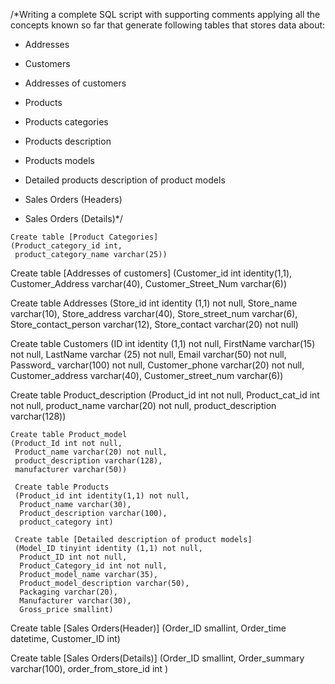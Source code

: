 
/*Writing a complete SQL script with supporting comments applying all the concepts known so far that generate following tables that stores data about:

   - Addresses

   - Customers

   - Addresses of customers

   - Products

   - Products categories

   - Products description

   - Products models

   - Detailed products description of product models

   - Sales Orders (Headers)

   - Sales Orders (Details)*/

```
Create table [Product Categories]
(Product_category_id int,
 product_category_name varchar(25))
```

Create table [Addresses of customers]
(Customer_id int identity(1,1),
 Customer_Address varchar(40),
 Customer_Street_Num varchar(6))

 Create table Addresses
 (Store_id int identity (1,1) not null,
  Store_name varchar(10),
  Store_address varchar(40),
  Store_street_num varchar(6),
  Store_contact_person varchar(12),
  Store_contact varchar(20) not null)

  Create table Customers
  (ID int identity (1,1) not null,
   FirstName varchar(15) not null,
   LastName varchar (25) not null,
   Email varchar(50) not null,
   Password_ varchar(100) not null,
   Customer_phone varchar(20) not null,
   Customer_address varchar(40),
   Customer_street_num varchar(6))

   Create table Product_description
   (Product_id int not null,
    Product_cat_id int not null,
	product_name varchar(20) not null,
	product_description varchar(128))

	Create table Product_model
	(Product_Id int not null,
	 Product_name varchar(20) not null,
	 product_description varchar(128),
	 manufacturer varchar(50))

	 Create table Products
	 (Product_id int identity(1,1) not null,
	  Product_name varchar(30),
	  Product_description varchar(100),
	  product_category int)

	 Create table [Detailed description of product models]
	 (Model_ID tinyint identity (1,1) not null,
	  Product_ID int not null,
	  Product_Category_id int not null,
	  Product_model_name varchar(35),
	  Product_model_description varchar(50),
	  Packaging varchar(20),
	  Manufacturer varchar(30),
	  Gross_price smallint)

  
  Create table [Sales Orders(Header)]
(Order_ID smallint,
 Order_time datetime,
 Customer_ID int)


 Create table [Sales Orders(Details)]
 (Order_ID smallint,
 Order_summary varchar(100),
 order_from_store_id int )
 ```

